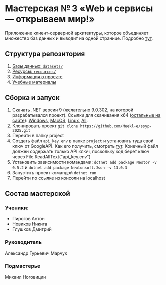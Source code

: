 # Мастерская № 3 «Web и сервисы — открываем мир!»
Приложение клиент-серверной архитектуры, которое объединяет множество баз данных и выводит на одной странице. Подробно [тут](https://github.com/Meekl-e/ssyp-2025/blob/master/%D0%9E%D0%BF%D0%B8%D1%81%D0%B0%D0%BD%D0%B8%D0%B5_%D0%BC%D0%B0%D1%81%D1%82%D0%B5%D1%80%D1%81%D0%BA%D0%BE%D0%B9.md).

## Структура репозитория
1. [Базы данных: `datasets/`](https://github.com/Meekl-e/ssyp-2025/tree/master/datasets)
2. [Ресурсы: `recources/`](https://github.com/Meekl-e/ssyp-2025/tree/master/resources)
3. [Информация о проекте](https://github.com/Meekl-e/ssyp-2025/blob/master/%D0%9E%D0%BF%D0%B8%D1%81%D0%B0%D0%BD%D0%B8%D0%B5_%D0%BC%D0%B0%D1%81%D1%82%D0%B5%D1%80%D1%81%D0%BA%D0%BE%D0%B9.md)
4. [Учебные материалы](https://github.com/Meekl-e/ssyp-2025/tree/master/masters)

## Сборка и запуск
1. Скачать .NET версии 9 (желательно 9.0.302, на которой разрабатывался проект). Ссылки для скачивания x64 ([остальные на сайте](https://dotnet.microsoft.com/en-us/download/dotnet/9.0)): [Windows](https://dotnet.microsoft.com/en-us/download/dotnet/thank-you/sdk-9.0.302-windows-x64-installer), [MacOS](https://dotnet.microsoft.com/en-us/download/dotnet/thank-you/sdk-9.0.302-macos-x64-installer), [Linux](https://learn.microsoft.com/dotnet/core/install/linux?WT.mc_id=dotnet-35129-website), [All](https://dotnet.microsoft.com/en-us/download/dotnet/scripts).
2. Клонировать проект `git clone https://github.com/Meekl-e/ssyp-2025.git`
3. Перейти в папку project
4. Создать файл `api_key.env` в папке `project` и установить туда свой ключ от GoogleAPI. Как его получить, смотреть [тут](https://github.com/Meekl-e/ssyp-2025/blob/master/masters/lesson_6_google_api.md). Конечный файл должен содержать только API ключ, поскольку код берет ключ через File.ReadAllText("api_key.env")
5. Установить зависимости командами: `dotnet add package Nestor -v 0.5.2` и `dotnet add package Newtonsoft.Json -v 13.0.3`
6. Запустить проект командой `dotnet run`
7. Перейти по ссылке из консоли на localhost


## Состав мастерской
### Ученики:
* Пирогов Антон
* Новиков Никита
* Глушков Дмитрий
### Руководитель
Александр Гурьевич Марчук
### Подмастерье
Михаил Ноговицин
